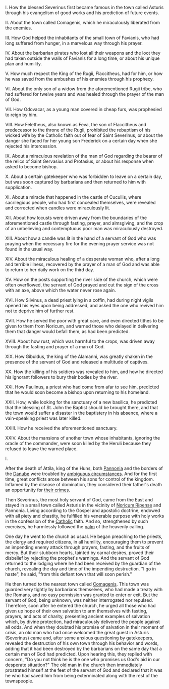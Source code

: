 I. How the blessed Severinus first became famous in the town called Asturis through his evangelism of good works and his prediction of future events.

II. About the town called Comagenis, which he miraculously liberated from the enemies.

III. How God helped the inhabitants of the small town of Favianis, who had long suffered from hunger, in a marvelous way through his prayer.

IV. About the barbarian pirates who lost all their weapons and the loot they had taken outside the walls of Favianis for a long time, or about his unique plan and humility.

V. How much respect the King of the Rugii, Flaccitheus, had for him, or how he was saved from the ambushes of his enemies through his prophecy.

VI. About the only son of a widow from the aforementioned Rugii tribe, who had suffered for twelve years and was healed through the prayer of the man of God.

VII. How Odovacar, as a young man covered in cheap furs, was prophesied to reign by him.

VIII. How Feletheus, also known as Feva, the son of Flaccitheus and predecessor to the throne of the Rugii, prohibited the rebaptism of his wicked wife by the Catholic faith out of fear of Saint Severinus, or about the danger she faced for her young son Frederick on a certain day when she rejected his intercession.

IX. About a miraculous revelation of the man of God regarding the bearer of the relics of Saint Gervasius and Protasius, or about his response when asked to become bishop.

X. About a certain gatekeeper who was forbidden to leave on a certain day, but was soon captured by barbarians and then returned to him with supplication.

XI. About a miracle that happened in the castle of Cucullis, where sacrilegious people, who had first concealed themselves, were revealed and corrected when candles were miraculously lit.

XII. About how locusts were driven away from the boundaries of the aforementioned castle through fasting, prayer, and almsgiving, and the crop of an unbelieving and contemptuous poor man was miraculously destroyed.

XIII. About how a candle was lit in the hand of a servant of God who was praying when the necessary fire for the evening prayer service was not found in the usual way.

XIV. About the miraculous healing of a desperate woman who, after a long and terrible illness, recovered by the prayer of a man of God and was able to return to her daily work on the third day.

XV. How on the posts supporting the river side of the church, which were often overflowed, the servant of God prayed and cut the sign of the cross with an axe, above which the water never rose again.

XVI. How Silvinus, a dead priest lying in a coffin, had during night vigils opened his eyes upon being addressed, and asked the one who revived him not to deprive him of further rest.

XVII. How he served the poor with great care, and even directed tithes to be given to them from Noricum, and warned those who delayed in delivering them that danger would befall them, as had been predicted.

XVIII. About how rust, which was harmful to the crops, was driven away through the fasting and prayer of a man of God.

XIX. How Gibuldus, the king of the Alamanni, was greatly shaken in the presence of the servant of God and released a multitude of captives.

XX. How the killing of his soldiers was revealed to him, and how he directed his ignorant followers to bury their bodies by the river.

XXI. How Paulinus, a priest who had come from afar to see him, predicted that he would soon become a bishop upon returning to his homeland.

XXII. How, while looking for the sanctuary of a new basilica, he predicted that the blessing of St. John the Baptist should be brought there, and that the town would suffer a disaster in the baptistery in his absence, where a vain-speaking priest was later killed.

XXIII. How he received the aforementioned sanctuary.

XXIV. About the mansions of another town whose inhabitants, ignoring the oracle of the commander, were soon killed by the Heruli because they refused to leave the warned place.

I.

After the death of Attila, king of the Huns, both [Pannonia](https://en.wikipedia.org/wiki/Pannonia) and the borders of the [Danube](https://en.wikipedia.org/wiki/Danube) were troubled by [ambiguous circumstances](https://en.wikipedia.org/wiki/Migration_Period). And for the first time, great conflicts arose between his sons for control of the kingdom. Inflamed by the disease of domination, they considered their father's death an opportunity for [their crimes](https://en.wikipedia.org/wiki/Attila#Descendants).

Then Severinus, the most holy servant of God, came from the East and stayed in a small town called Asturis in the vicinity of [Noricum Ripense](https://en.wikipedia.org/wiki/Noricum) and Pannonia. Living according to the Gospel and apostolic doctrine, endowed with all piety and chastity, he fulfilled his venerable purpose with holy works in the confession of the [Catholic](https://en.wikipedia.org/wiki/Catholic_Church) faith. And so, strengthened by such exercises, he harmlessly followed the [palm](https://en.wikipedia.org/wiki/Palm_branch) of the heavenly calling.

One day he went to the church as usual. He began preaching to the priests, the clergy and required citizens, in all humility, encouraging them to prevent an impending enemy attack through prayers, fasting, and the fruits of mercy. But their stubborn hearts, tainted by carnal desires, proved their disbelief by rejecting the prophet's warnings. And the servant of God returned to the lodging where he had been received by the guardian of the church, revealing the day and time of the impending destruction. "I go in haste", he said, "from this defiant town that will soon perish."

He then turned to the nearest town called [Comagenis](https://en.wikipedia.org/wiki/Tulln_an_der_Donau). This town was guarded very tightly by barbarians themselves, who had made a treaty with the Romans, and no easy permission was granted to enter or exit. But the servant of God, being unknown, was neither interrogated nor repulsed. Therefore, soon after he entered the church, he urged all those who had given up hope of their own salvation to arm themselves with fasting, prayers, and acts of charity, presenting ancient examples of salvation which, by divine protection, had miraculously delivered the people against all odds. And when they doubted his promise of salvation in their moment of crisis, an old man who had once welcomed the great guest in Asturis (Severinus) came and, after some anxious questioning by gatekeepers, revealed the destruction of his own town through his behavior and words, adding that it had been destroyed by the barbarians on the same day that a certain man of God had predicted. Upon hearing this, they replied with concern, "Do you not think he is the one who promises us God's aid in our desperate situation?" The old man in the church then immediately prostrated himself at the feet of the servant of God and declared that it was he who had saved him from being exterminated along with the rest of the townspeople.
